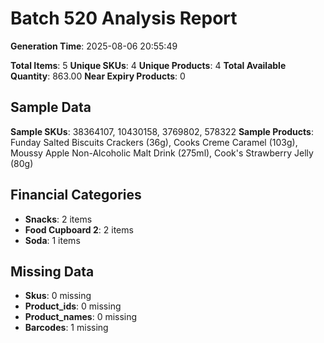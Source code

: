 # Batch 520 Analysis Report

**Generation Time**: 2025-08-06 20:55:49

**Total Items**: 5
**Unique SKUs**: 4
**Unique Products**: 4
**Total Available Quantity**: 863.00
**Near Expiry Products**: 0

## Sample Data
**Sample SKUs**: 38364107, 10430158, 3769802, 578322
**Sample Products**: Funday Salted Biscuits Crackers (36g), Cooks Creme Caramel (103g), Moussy Apple Non-Alcoholic Malt Drink (275ml), Cook's Strawberry Jelly (80g)

## Financial Categories
- **Snacks**: 2 items
- **Food Cupboard 2**: 2 items
- **Soda**: 1 items

## Missing Data
- **Skus**: 0 missing
- **Product_ids**: 0 missing
- **Product_names**: 0 missing
- **Barcodes**: 1 missing
